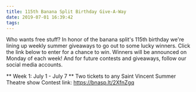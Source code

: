 ```yaml
---
title: 115th Banana Split Birthday Give-A-Way
date: 2019-07-01 16:39:42
tags:
---
```

Who wants free stuff? In honor of the banana split's 115th birthday we're lining up weekly summer giveaways to go out to some lucky winners.<!-- more --> Click the link below to enter for a chance to win. Winners will be announced on Monday of each week! And for future contests and giveaways, follow our social media accounts.


** Week 1: July 1 - July 7 **
Two tickets to any Saint Vincent Summer Theatre show
Contest link: https://bnasp.lt/2XfnZgq

